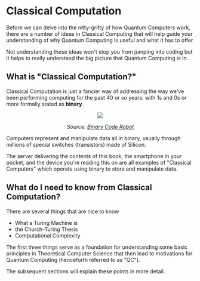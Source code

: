 # Classical Computation
Before we can delve into the nitty-gritty of how Quantum Computers work, there are a number of ideas in Classical Computing that will help guide your understanding of why Quantum Computing is useful and what it has to offer.

Not understanding these ideas won't stop you from jumping into coding but it helps to really understand the big picture that Quantum Computing is in.

## What is "Classical Computation?"
Classical Computation is just a fancier way of addressing the way we've been performing computing for the past 40 or so years: with 1s and 0s or more formally stated as **binary**.

<p align="center">
  <img  src="/Classical-Computation/binary-code.jpg">
</p>
<p align="center">
   <i> Source: <a href=https://www.facebook.com/binarycoderobot/> Binary Code Robot </a> </i>
</p>

Computers represent and manipulate data all in binary, usually through millions of special switches (transistors) made of Silicon.

The server delivering the contents of this book, the smartphone in your pocket, and the device you're reading this on are all examples of "Classical Computers" which operate using binary to store and manipulate data.

## What do I need to know from Classical Computation?
There are several things that are nice to know

* What a Turing Machine is
* the Church-Turing Thesis 
* Computational Complexity

The first three things serve as a foundation for understanding some basic principles in Theoretical Computer Science that then lead to motivations for Quantum Computing (henceforth referred to as "QC").

The subsequent sections will explain these points in more detail.
